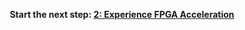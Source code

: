 
<p align="center"><b>
Start the next step: <a href="./experience-acceleration.md">2: Experience FPGA Acceleration</a>
</b></p>
